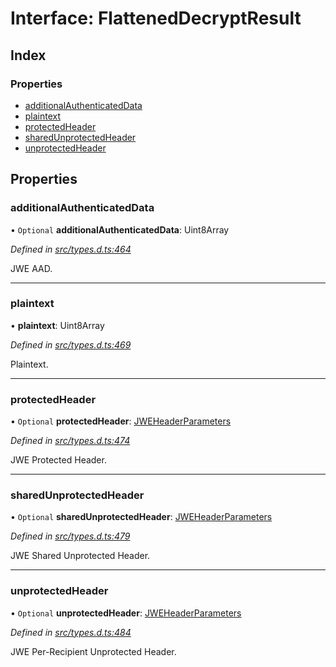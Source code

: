 # Interface: FlattenedDecryptResult

## Index

### Properties

* [additionalAuthenticatedData](_types_d_.flatteneddecryptresult.md#additionalauthenticateddata)
* [plaintext](_types_d_.flatteneddecryptresult.md#plaintext)
* [protectedHeader](_types_d_.flatteneddecryptresult.md#protectedheader)
* [sharedUnprotectedHeader](_types_d_.flatteneddecryptresult.md#sharedunprotectedheader)
* [unprotectedHeader](_types_d_.flatteneddecryptresult.md#unprotectedheader)

## Properties

### additionalAuthenticatedData

• `Optional` **additionalAuthenticatedData**: Uint8Array

*Defined in [src/types.d.ts:464](https://github.com/panva/jose/blob/v3.0.1/src/types.d.ts#L464)*

JWE AAD.

___

### plaintext

•  **plaintext**: Uint8Array

*Defined in [src/types.d.ts:469](https://github.com/panva/jose/blob/v3.0.1/src/types.d.ts#L469)*

Plaintext.

___

### protectedHeader

• `Optional` **protectedHeader**: [JWEHeaderParameters](_types_d_.jweheaderparameters.md)

*Defined in [src/types.d.ts:474](https://github.com/panva/jose/blob/v3.0.1/src/types.d.ts#L474)*

JWE Protected Header.

___

### sharedUnprotectedHeader

• `Optional` **sharedUnprotectedHeader**: [JWEHeaderParameters](_types_d_.jweheaderparameters.md)

*Defined in [src/types.d.ts:479](https://github.com/panva/jose/blob/v3.0.1/src/types.d.ts#L479)*

JWE Shared Unprotected Header.

___

### unprotectedHeader

• `Optional` **unprotectedHeader**: [JWEHeaderParameters](_types_d_.jweheaderparameters.md)

*Defined in [src/types.d.ts:484](https://github.com/panva/jose/blob/v3.0.1/src/types.d.ts#L484)*

JWE Per-Recipient Unprotected Header.
